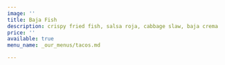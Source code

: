 ```yaml
---
image: ''
title: Baja Fish
description: crispy fried fish, salsa roja, cabbage slaw, baja crema
price: ''
available: true
menu_name: _our_menus/tacos.md

---
```

